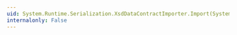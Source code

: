```yaml
---
uid: System.Runtime.Serialization.XsdDataContractImporter.Import(System.Xml.Schema.XmlSchemaSet,System.Collections.Generic.ICollection{System.Xml.XmlQualifiedName})
internalonly: False
---
```

